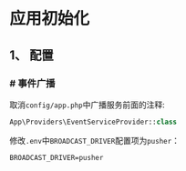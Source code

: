 # 应用初始化
## 1、 配置
### \# 事件广播
取消`config/app.php`中广播服务前面的注释:  
```php
App\Providers\EventServiceProvider::class
```
修改`.env`中`BROADCAST_DRIVER`配置项为`pusher`：  
```
BROADCAST_DRIVER=pusher
```
